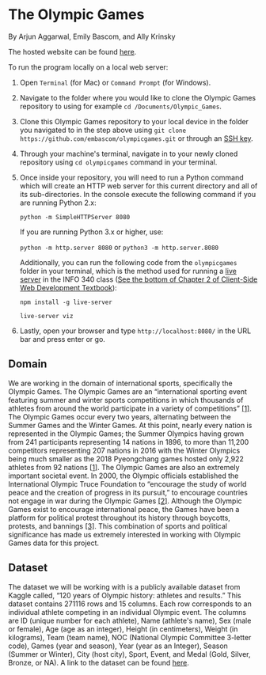# The Olympic Games
By Arjun Aggarwal, Emily Bascom, and Ally Krinsky

The hosted website can be found [here]().

To run the program locally on a local web server:
1. Open `Terminal` (for Mac) or `Command Prompt` (for Windows). 
2. Navigate to the folder where you would like to clone the Olympic Games repository to using for example `cd /Documents/Olympic_Games`.
3. Clone this Olympic Games repository to your local device in the folder you navigated to in the step above using `git clone https://github.com/embascom/olympicgames.git` or through an [SSH key](https://www.toolsqa.com/git/clone-repository-using-ssh/).
4. Through your machine's terminal, navigate in to your newly cloned repository using `cd olympicgames` command in your terminal.
5. Once inside your repository, you will need to run a Python command which will create an HTTP web server for this current directory and all of its sub-directories. In the console execute the following command if you are running Python 2.x:

    `python -m SimpleHTTPServer 8080`

    If you are running Python 3.x or higher, use:

    `python -m http.server 8080` or `python3 -m http.server.8080`

    Additionally, you can run the following code from the `olympicgames` folder in your terminal, which is the method used for running a [live server](https://github.com/tapio/live-server) in the INFO 340 class ([See the bottom of Chapter 2 of Client-Side Web Development Textbook](https://info340.github.io/client-side-development.html)):

    `npm install -g live-server`

    `live-server viz`

6. Lastly, open your browser and type `http://localhost:8080/` in the URL bar and press enter or go.

## Domain
We are working in the domain of international sports, specifically the Olympic Games. The Olympic Games are an “international sporting event featuring summer and winter sports competitions in which thousands of athletes from around the world participate in a variety of competitions” [[1]](https://en.wikipedia.org/wiki/Olympic_Games). The Olympic Games occur every two years, alternating between the Summer Games and the Winter Games. At this point, nearly every nation is represented in the Olympic Games; the Summer Olympics having grown from 241 participants representing 14 nations in 1896, to more than 11,200 competitors representing 207 nations in 2016 with the Winter Olympics being much smaller as the 2018 Pyeongchang games hosted only 2,922 athletes from 92 nations [[1]](https://en.wikipedia.org/wiki/Olympic_Games). The Olympic Games are also an extremely important societal event. In 2000, the Olympic officials established the International Olympic Truce Foundation to “encourage the study of world peace and the creation of progress in its pursuit,” to encourage countries not engage in war during the Olympic Games [[2]](https://www.britannica.com/topic/The-Olympic-Truce-1688469). Although the Olympic Games exist to encourage international peace, the Games have been a platform for political protest throughout its history through boycotts, protests, and bannings [[3]](https://www.britannica.com/list/7-significant-political-events-at-the-olympic-games). This combination of sports and political significance has made us extremely interested in working with Olympic Games data for this project.

## Dataset
The dataset we will be working with is a publicly available dataset from Kaggle called, “120 years of Olympic history: athletes and results.” This dataset contains 271116 rows and 15 columns. Each row corresponds to an individual athlete competing in an individual Olympic event. The columns are ID (unique number for each athlete), Name (athlete's name), Sex (male or female), Age (age as an integer), Height (in centimeters), Weight (in kilograms), Team (team name), NOC (National Olympic Committee 3-letter code), Games (year and season), Year (year as an Integer), Season (Summer or Winter), City (host city), Sport, Event, and Medal (Gold, Silver, Bronze, or NA). A link to the dataset can be found [here](https://www.kaggle.com/heesoo37/120-years-of-olympic-history-athletes-and-results).
